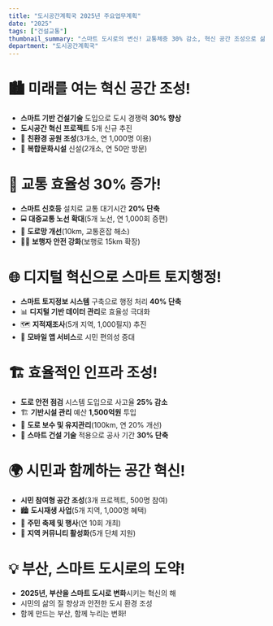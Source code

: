 ```yaml
---
title: "도시공간계획국 2025년 주요업무계획"
date: "2025"
tags: ["건설교통"]
thumbnail_summary: "스마트 도시로의 변신! 교통체증 30% 감소, 혁신 공간 조성으로 삶의 질 향상"
department: "도시공간계획국"
---
```


# 🏙️ 미래를 여는 **혁신 공간 조성**!

- **스마트 기반 건설기술** 도입으로 도시 경쟁력 **30% 향상**
- **도시공간 혁신 프로젝트** 5개 신규 추진
- 🌳 **친환경 공원 조성**(3개소, 연 1,000명 이용)
- 🏢 **복합문화시설** 신설(2개소, 연 50만 방문)

# 🚦 **교통 효율성 30% 증가**!

- **스마트 신호등** 설치로 교통 대기시간 **20% 단축**
- 🚍 **대중교통 노선 확대**(5개 노선, 연 1,000회 증편)
- 🚗 **도로망 개선**(10km, 교통혼잡 해소)
- 🚶‍♂️ **보행자 안전 강화**(보행로 15km 확장)

# 🌐 **디지털 혁신으로 스마트 토지행정**!

- **스마트 토지정보 시스템** 구축으로 행정 처리 **40% 단축**
- 📊 **디지털 기반 데이터 관리**로 효율성 극대화
- 🗺️ **지적재조사**(5개 지역, 1,000필지) 추진
- 📱 **모바일 앱 서비스**로 시민 편의성 증대

# 🏗️ **효율적인 인프라 조성**!

- **도로 안전 점검** 시스템 도입으로 사고율 **25% 감소**
- 🏗️ **기반시설 관리** 예산 **1,500억원** 투입
- 🚧 **도로 보수 및 유지관리**(100km, 연 20% 개선)
- 🔧 **스마트 건설 기술** 적용으로 공사 기간 **30% 단축**

# 🌍 **시민과 함께하는 공간 혁신**!

- **시민 참여형 공간 조성**(3개 프로젝트, 500명 참여)
- 🏙️ **도시재생 사업**(5개 지역, 1,000명 혜택)
- 🎉 **주민 축제 및 행사**(연 10회 개최)
- 🤝 **지역 커뮤니티 활성화**(5개 단체 지원)

# 💡 **부산, 스마트 도시로의 도약**!

- **2025년, 부산을 스마트 도시로 변화**시키는 혁신의 해
- 시민의 삶의 질 향상과 안전한 도시 환경 조성
- 함께 만드는 부산, 함께 누리는 변화!